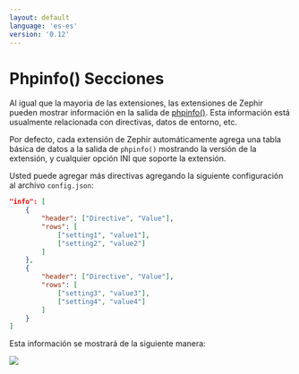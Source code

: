 ```yaml
---
layout: default
language: 'es-es'
version: '0.12'
---
```


# Phpinfo() Secciones

Al igual que la mayoria de las extensiones, las extensiones de Zephir pueden mostrar información en la salida de [phpinfo()](http://php.net/manual/en/function.phpinfo.php). Esta información está usualmente relacionada con directivas, datos de entorno, etc.

Por defecto, cada extensión de Zephir automáticamente agrega una tabla básica de datos a la salida de `phpinfo()` mostrando la versión de la extensión, y cualquier opción INI que soporte la extensión.

Usted puede agregar más directivas agregando la siguiente configuración al archivo `config.json`:

```json
"info": [
    {
        "header": ["Directive", "Value"],
        "rows": [
            ["setting1", "value1"],
            ["setting2", "value2"]
        ]
    },
    {
        "header": ["Directive", "Value"],
        "rows": [
            ["setting3", "value3"],
            ["setting4", "value4"]
        ]
    }
]
```

Esta información se mostrará de la siguiente manera:

![](/assets/content/info.png)
